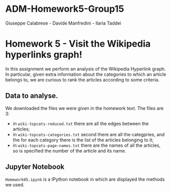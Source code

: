 # ADM-Homework5-Group15
Giuseppe Calabrese - Davide Manfredini - Ilaria Taddei

# Homework 5 - Visit the Wikipedia hyperlinks graph!
In this assignment we perform an analysis of the Wikipedia Hyperlink graph. In particular, given extra information about the
categories to which an article belongs to, we are curious to rank the articles according to some criteria.

## Data to analyse.
We downloaded the files we were given in the homework text. The files are 3:
 - in `wiki-topcats-reduced.txt` there are all the edges between the articles;
 - in `wiki-topcats-categories.txt` second there are all the categpries, and the for each category there is the list of the articles belonging to it;
 - in `wiki-topcats-page-names.txt` there are the names of all the articles, so is specified the number of the article and its name.
 
## Jupyter Notebook
`Homework05.ipynb` is a IPython notebook in which are displayed the methods we used.
